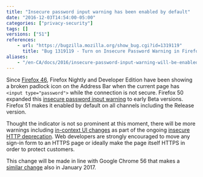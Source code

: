 ```yaml
---
title: "Insecure password input warning has been enabled by default"
date: "2016-12-03T14:54:00-05:00"
categories: ["privacy-security"]
tags: []
versions: ["51"]
references:
    - url: "https://bugzilla.mozilla.org/show_bug.cgi?id=1319119"
      title: "Bug 1319119 - Turn on Insecure Password Warning in Firefox Release"
aliases:
    - "/en-CA/docs/2016/insecure-password-input-warning-will-be-enabled-by-default/"
---
```

Since [Firefox 46](https://www.fxsitecompat.com/en-CA/docs/2015/non-https-sites-containing-login-form-will-be-marked-insecure/), Firefox Nightly and Developer Edition have been showing a broken padlock icon on the Address Bar when the current page has `<input type="password">` while the connection is not secure. Firefox 50 expanded this [insecure password input warning](https://twitter.com/FxSiteCompat/status/779224374742249472) to early Beta versions. Firefox 51 makes it enabled by default on all channels including the Release version.

Thought the indicator is not so prominent at this moment, there will be more warnings including [in-context UI changes](https://www.fxsitecompat.com/en-CA/docs/2017/insecure-login-forms-now-disable-autofill-show-warning-beneath-input-control/) as part of the ongoing [insecure HTTP deprecation](https://www.fxsitecompat.com/en-CA/docs/2015/insecure-http-will-be-deprecated/). Web developers are strongly encouraged to move any sign-in form to an HTTPS page or ideally make the page itself HTTPS in order to protect customers.

This change will be made in line with Google Chrome 56 that makes a [similar change](https://blog.chromium.org/2016/09/moving-towards-more-secure-web.html) also in January 2017.
